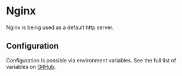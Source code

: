 # Nginx

Nginx is being used as a default http server. 

## Configuration

Configuration is possible via environment variables. See the full list of variables on [GitHub](https://github.com/wodby/php-nginx).
 
